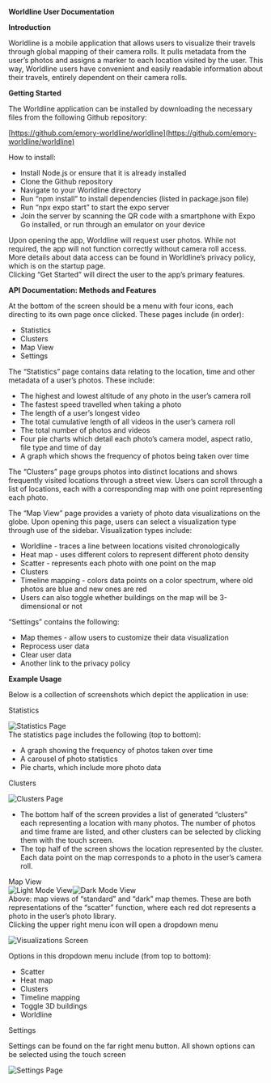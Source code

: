 **Worldline User Documentation**

**Introduction**

Worldline is a mobile application that allows users to visualize their travels through global mapping of their camera rolls. It pulls metadata from the user’s photos and assigns a marker to each location visited by the user. This way, Worldline users have convenient and easily readable information about their travels, entirely dependent on their camera rolls.

**Getting Started**

The Worldline application can be installed by downloading the necessary files from the following Github repository:

[https://github.com/emory-worldline/worldline](https://github.com/emory-worldline/worldline)

How to install:

* Install Node.js or ensure that it is already installed  
* Clone the Github repository  
* Navigate to your Worldline directory  
* Run “npm install” to install dependencies (listed in package.json file)  
* Run “npx expo start” to start the expo server  
* Join the server by scanning the QR code with a smartphone with Expo Go installed, or run through an emulator on your device

Upon opening the app, Worldline will request user photos. While not required, the app will not function correctly without camera roll access. More details about data access can be found in Worldline’s privacy policy, which is on the startup page.  
	Clicking “Get Started” will direct the user to the app’s primary features.

**API Documentation: Methods and Features**

At the bottom of the screen should be a menu with four icons, each directing to its own page once clicked. These pages include (in order):

* Statistics  
* Clusters  
* Map View  
* Settings

The “Statistics” page contains data relating to the location, time and other metadata of a user’s photos. These include:

* The highest and lowest altitude of any photo in the user’s camera roll  
* The fastest speed travelled when taking a photo  
* The length of a user’s longest video  
* The total cumulative length of all videos in the user’s camera roll  
* The total number of photos and videos  
* Four pie charts which detail each photo’s camera model, aspect ratio, file type and time of day  
* A graph which shows the frequency of photos being taken over time

The “Clusters” page groups photos into distinct locations and shows frequently visited locations through a street view. Users can scroll through a list of locations, each with a corresponding map with one point representing each photo.

The “Map View” page provides a variety of photo data visualizations on the globe. Upon opening this page, users can select a visualization type through use of the sidebar. Visualization types include:

* Worldline \- traces a line between locations visited chronologically  
* Heat map \- uses different colors to represent different photo density  
* Scatter \- represents each photo with one point on the map  
* Clusters  
* Timeline mapping \- colors data points on a color spectrum, where old photos are blue and new ones are red  
* Users can also toggle whether buildings on the map will be 3-dimensional or not

“Settings” contains the following:

* Map themes \- allow users to customize their data visualization  
* Reprocess user data  
* Clear user data  
* Another link to the privacy policy

**Example Usage**

Below is a collection of screenshots which depict the application in use:

Statistics

![Statistics Page](./stats_page.png)  
The statistics page includes the following (top to bottom):

* A graph showing the frequency of photos taken over time  
* A carousel of photo statistics  
* Pie charts, which include more photo data

Clusters

![Clusters Page](./cluster_page.jpg)

* The bottom half of the screen provides a list of generated “clusters” each representing a location with many photos. The number of photos and time frame are listed, and other clusters can be selected by clicking them with the touch screen.  
* The top half of the screen shows the location represented by the cluster. Each data point on the map corresponds to a photo in the user’s camera roll.

Map View  
![Light Mode View](./light_mode.PNG)![Dark Mode View](./dark_mode.PNG)  
Above: map views of “standard” and “dark” map themes. These are both representations of the “scatter” function, where each red dot represents a photo in the user’s photo library.  
	Clicking the upper right menu icon will open a dropdown menu

![Visualizations Screen](./visualizations_screen.PNG)

Options in this dropdown menu include (from top to bottom):

* Scatter  
* Heat map  
* Clusters  
* Timeline mapping  
* Toggle 3D buildings  
* Worldline

Settings

Settings can be found on the far right menu button. All shown options can be selected using the touch screen

![Settings Page](./settings.PNG)
